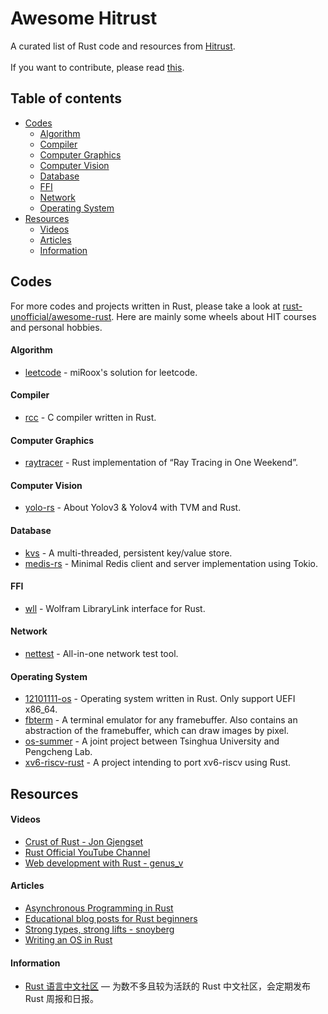 # Awesome Hitrust

A curated list of Rust code and resources from [Hitrust](https://github.com/h1trust/about).  
<br>
If you want to contribute, please read [this](https://github.com/h1trust/awesome-hit-rust/blob/master/CONTRIBUTING.md).

## Table of contents

- [Codes](https://github.com/h1trust/awesome-hit-rust#codes)
  - [Algorithm](https://github.com/h1trust/awesome-hit-rust#algorithm)
  - [Compiler](https://github.com/h1trust/awesome-hit-rust#compiler)
  - [Computer Graphics](https://github.com/h1trust/awesome-hit-rust#computer-graphics)
  - [Computer Vision](https://github.com/h1trust/awesome-hit#computer-vision)
  - [Database](https://github.com/h1trust/awesome-hit-rust#database)
  - [FFI](https://github.com/h1trust/awesome-hit-rust#ffi)
  - [Network](https://github.com/h1trust/awesome-hit-rust#network)
  - [Operating System](https://github.com/h1trust/awesome-hit-rust#operating-system)
- [Resources](https://github.com/h1trust/awesome-hit-rust#resources)
  - [Videos](https://github.com/h1trust/awesome-hit-rust#videos)
  - [Articles](https://github.com/h1trust/awesome-hit-rust#articles)
  - [Information](https://github.com/h1trust/awesome-hit-rust#information)

## Codes

For more codes and projects written in Rust, please take a look at [rust-unofficial/awesome-rust](https://github.com/rust-unofficial/awesome-rust). Here are mainly some wheels about HIT courses and personal hobbies.

#### Algorithm

- [leetcode](https://github.com/miRoox/Leetcode) - miRoox's solution for leetcode.

#### Compiler

- [rcc](https://github.com/12101111/rcc) - C compiler written in Rust.

#### Computer Graphics

- [raytracer](https://github.com/raptazure/raytracer) - Rust implementation of “Ray Tracing in One Weekend”.

#### Computer Vision

- [yolo-rs](https://github.com/12101111/yolo-rs) - About
  Yolov3 & Yolov4 with TVM and Rust.

#### Database

- [kvs](https://github.com/raptazure/kvs) - A multi-threaded, persistent key/value store.
- [medis-rs](https://github.com/raptazure/medis-rs) - Minimal Redis client and server implementation using Tokio.

#### FFI

- [wll](https://github.com/miRoox/wll-rs) - Wolfram LibraryLink interface for Rust.

#### Network

- [nettest](https://github.com/12101111/nettest) - All-in-one network test tool.

#### Operating System

- [12101111-os](https://github.com/12101111/os) - Operating system written in Rust. Only support UEFI x86_64.
- [fbterm](https://github.com/12101111/fbterm) - A terminal emulator for any framebuffer. Also contains an abstraction of the framebuffer, which can draw images by pixel.
- [os-summer](https://github.com/Lincyaw/Rust_os_summer) - A joint project between Tsinghua University and Pengcheng Lab.
- [xv6-riscv-rust](https://github.com/Jaic1/xv6-riscv-rust) - A project intending to port xv6-riscv using Rust.

## Resources

#### Videos

- [Crust of Rust - Jon Gjengset](https://www.youtube.com/playlist?list=PLqbS7AVVErFiWDOAVrPt7aYmnuuOLYvOa)
- [Rust Official YouTube Channel](https://www.youtube.com/channel/UCaYhcUwRBNscFNUKTjgPFiA)
- [Web development with Rust - genus_v](https://www.youtube.com/playlist?list=PLECOtlti4Psr4hXVX5GuSvLKp0-RZjz93)

#### Articles

- [Asynchronous Programming in Rust](https://rust-lang.github.io/async-book/index.html)
- [Educational blog posts for Rust beginners](https://github.com/pretzelhammer/rust-blog)
- [Strong types, strong lifts - snoyberg](https://www.snoyman.com/)
- [Writing an OS in Rust](https://os.phil-opp.com/)

#### Information

- [Rust 语言中文社区](https://rustcc.cn/) — 为数不多且较为活跃的 Rust 中文社区，会定期发布 Rust 周报和日报。
